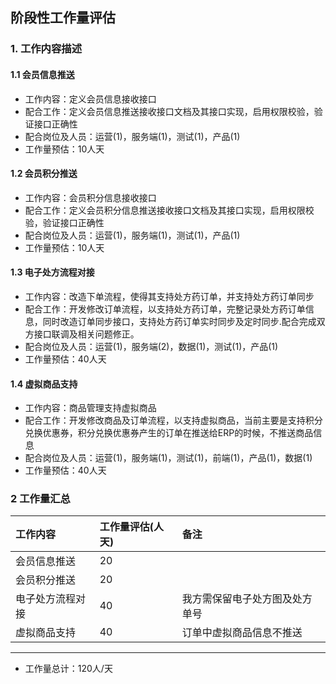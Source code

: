## 阶段性工作量评估
### 1. 工作内容描述
#### 1.1 会员信息推送
* 工作内容：定义会员信息接收接口
* 配合工作：定义会员信息推送接收接口文档及其接口实现，启用权限校验，验证接口正确性
* 配合岗位及人员：运营(1)，服务端(1)，测试(1)，产品(1)
* 工作量预估：10人天
#### 1.2 会员积分推送
* 工作内容：会员积分信息接收接口
* 配合工作：定义会员积分信息推送接收接口文档及其接口实现，启用权限校验，验证接口正确性
* 配合岗位及人员：运营(1)，服务端(1)，测试(1)，产品(1)
* 工作量预估：10人天
#### 1.3 电子处方流程对接
* 工作内容：改造下单流程，使得其支持处方药订单，并支持处方药订单同步
* 配合工作：开发修改订单流程，以支持处方药订单，完整记录处方药订单信息，同时改造订单同步接口，支持处方药订单实时同步及定时同步.配合完成双方接口联调及相关问题修正。
* 配合岗位及人员：运营(1)，服务端(2)，数据(1)，测试(1)，产品(1)
* 工作量预估：40人天
#### 1.4 虚拟商品支持
* 工作内容：商品管理支持虚拟商品
* 配合工作：开发修改商品及订单流程，以支持虚拟商品，当前主要是支持积分兑换优惠券，积分兑换优惠券产生的订单在推送给ERP的时候，不推送商品信息
* 配合岗位及人员：运营(1)，服务端(1)，测试(1)，前端(1)，产品(1)，数据(1)
* 工作量预估：40人天


### 2 工作量汇总
| 工作内容 | 工作量评估(人天) | 备注 |
| :---         |     :---      |     :--- |
| 会员信息推送   | 20    |     | 
| 会员积分推送   | 20    |     | 
| 电子处方流程对接   | 40    |   我方需保留电子处方图及处方单号  | 
| 虚拟商品支持   | 40    |   订单中虚拟商品信息不推送  | 
--------------------- 
* 工作量总计：120人/天
